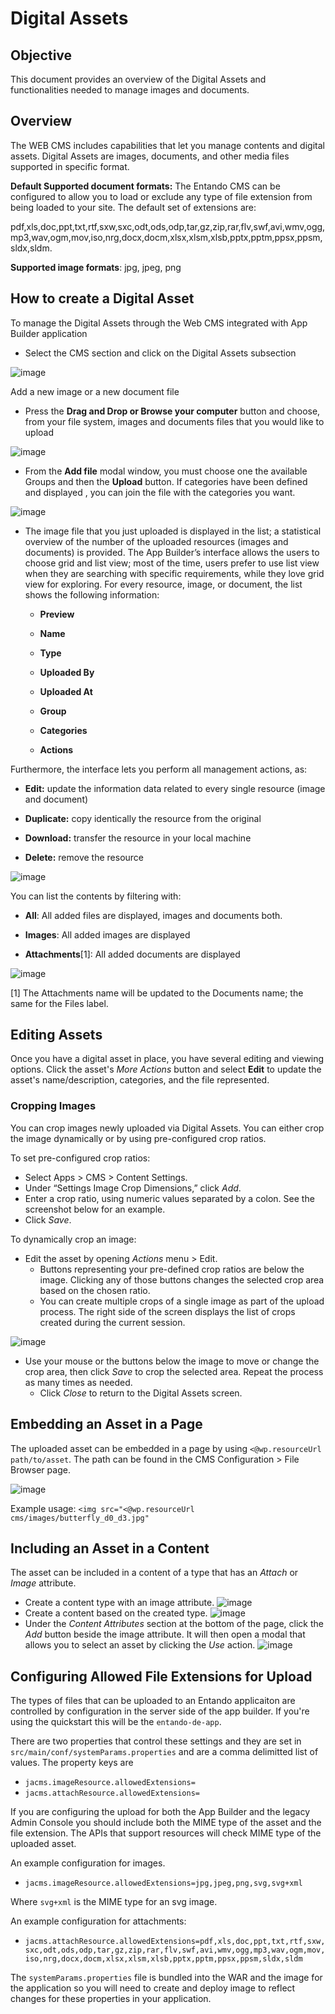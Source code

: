 # Digital Assets

## Objective

This document provides an overview of the Digital Assets and
functionalities needed to manage images and documents.

## Overview

The WEB CMS includes capabilities that let you manage contents and
digital assets. Digital Assets are images, documents, and other media
files supported in specific format.

**Default Supported document formats:** The Entando CMS can be
configured to allow you to load or exclude any type of file extension
from being loaded to your site. The default set of extensions are:

pdf,xls,doc,ppt,txt,rtf,sxw,sxc,odt,ods,odp,tar,gz,zip,rar,flv,swf,avi,wmv,ogg,mp3,wav,ogm,mov,iso,nrg,docx,docm,xlsx,xlsm,xlsb,pptx,pptm,ppsx,ppsm,sldx,sldm.

**Supported image formats**: jpg, jpeg, png

## How to create a Digital Asset

To manage the Digital Assets through the Web CMS integrated with App
Builder application

-   Select the CMS section and click on the Digital Assets subsection

![image](./extracted-media/media/DigitalAssets1.png)

Add a new image or a new document file

-   Press the **Drag and Drop or Browse your computer** button and
    choose, from your file system, images and documents files that you
    would like to upload

![image](./extracted-media/media/DigitalAssets2.png)

-   From the **Add file** modal window, you must choose one the
    available Groups and then the **Upload** button. If categories have
    been defined and displayed , you can join the file with the
    categories you want.

![image](./extracted-media/media/DigitalAssets3.png)

-   The image file that you just uploaded is displayed in the list; a
    statistical overview of the number of the uploaded resources (images
    and documents) is provided. The App Builder’s interface allows the
    users to choose grid and list view; most of the time, users prefer
    to use list view when they are searching with specific requirements,
    while they love grid view for exploring. For every resource, image,
    or document, the list shows the following information:

    -   **Preview**

    -   **Name**

    -   **Type**

    -   **Uploaded By**

    -   **Uploaded At**

    -   **Group**

    -   **Categories**

    -   **Actions**

Furthermore, the interface lets you perform all management actions, as:

-   **Edit:** update the information data related to every single
    resource (image and document)

-   **Duplicate:** copy identically the resource from the original

-   **Download:** transfer the resource in your local machine

-   **Delete:** remove the resource

![image](./extracted-media/media/DigitalAssets4.png)

You can list the contents by filtering with:

-   **All**: All added files are displayed, images and documents both.

-   **Images**: All added images are displayed

-   **Attachments**[1]: All added documents are displayed

![image](./extracted-media/media/DigitalAssets5.png)

[1] The Attachments name will be updated to the Documents name; the same
for the Files label.

## Editing Assets
Once you have a digital asset in place, you have several editing and viewing options. Click the asset's *More Actions* button and select **Edit** to update the asset's name/description, categories, and the file represented.

### Cropping Images
You can crop images newly uploaded via Digital Assets. You can either crop the image dynamically or by using pre-configured crop ratios.

To set pre-configured crop ratios:
- Select Apps > CMS > Content Settings.
- Under “Settings Image Crop Dimensions,” click *Add*.
- Enter a crop ratio, using numeric values separated by a colon. See the screenshot below for an example.
- Click *Save*.

To dynamically crop an image:
- Edit the asset by opening *Actions* menu > Edit.
  - Buttons representing your pre-defined crop ratios are below the image. Clicking any of those buttons changes the selected crop area based on the chosen ratio.
  - You can create multiple crops of a single image as part of the upload process. The right side of the screen displays the list of crops created during the current session.

![image](./extracted-media/media/cms_digital_assets_crop.png)

- Use your mouse or the buttons below the image to move or change the crop area, then click *Save* to crop the selected area. Repeat the process as many times as needed.
  - Click *Close* to return to the Digital Assets screen.

## Embedding an Asset in a Page
The uploaded asset can be embedded in a page by using `<@wp.resourceUrl path/to/asset`. The path can be found in the CMS Configuration > File Browser page.

![image](./extracted-media/media/cms_file_browser.png)

Example usage:
`<img src="<@wp.resourceUrl cms/images/butterfly_d0_d3.jpg"`

## Including an Asset in a Content
The asset can be included in a content of a type that has an *Attach* or *Image* attribute.

- Create a content type with an image attribute.
![image](./extracted-media/media/cms_content_type_image.png)
- Create a content based on the created  type.
![image](./extracted-media/media/cms_content_with_image.png)
- Under the *Content Attributes* section at the bottom of the page, click the *Add* button beside the image attribute. It will then open a modal that allows you to select an asset by clicking the *Use* action.
![image](./extracted-media/media/cms_content_image_add.png)

## Configuring Allowed File Extensions for Upload

The types of files that can be uploaded to an Entando applicaiton are controlled by
configuration in the server side of the app builder. If you're using the quickstart this will be the
`entando-de-app`.

There are two properties that control these settings and they are set in `src/main/conf/systemParams.properties` and are a comma delimitted list of values. The property keys are

- `jacms.imageResource.allowedExtensions=`
- `jacms.attachResource.allowedExtensions=`

If you are configuring the upload for both the App Builder and the legacy Admin Console you should include
both the MIME type of the asset and the file extension. The APIs that support resources will check MIME type of the uploaded asset.

An example configuration for images.
- `jacms.imageResource.allowedExtensions=jpg,jpeg,png,svg,svg+xml`

Where `svg+xml` is the MIME type for an svg image.

An example configuration for attachments:
- `jacms.attachResource.allowedExtensions=pdf,xls,doc,ppt,txt,rtf,sxw,sxc,odt,ods,odp,tar,gz,zip,rar,flv,swf,avi,wmv,ogg,mp3,wav,ogm,mov,iso,nrg,docx,docm,xlsx,xlsm,xlsb,pptx,pptm,ppsx,ppsm,sldx,sldm`

The `systemParams.properties` file is bundled into the WAR and the image for the application so you will need to create and deploy image to reflect changes for these properties in your application.
